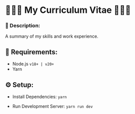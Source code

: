 # 👨🏻‍💻 My Curriculum Vitae 👨🏻‍💻
### 🧭 Description: 
A summary of my skills and work experience.

## 🚨 Requirements:
* Node.js `v18+ | v20+`
* Yarn

## ⚙️ Setup:
* Install Dependencies:
`yarn`

* Run Development Server:
`yarn run dev`




